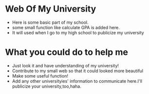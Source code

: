 # Web Of My University
- Here is some basic part of my school.
- some small function like calculate GPA is added here.
- It will used when I go to my high school to publicize my university

# What you could do to help me
- Just look it and have understanding of my university!
- Contribute to my small web so that it could looked more beautiful
- Make some useful function!
- Add any other universityies' information to communicate here.I'll publicize your university,too,haha.
